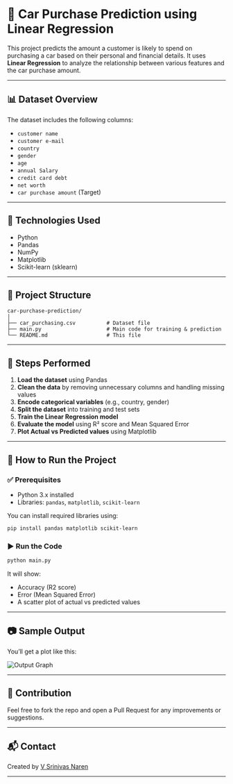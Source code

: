 # 🚗 Car Purchase Prediction using Linear Regression

This project predicts the amount a customer is likely to spend on purchasing a car based on their personal and financial details. It uses **Linear Regression** to analyze the relationship between various features and the car purchase amount.

---

## 📊 Dataset Overview

The dataset includes the following columns:

- `customer name`
- `customer e-mail`
- `country`
- `gender`
- `age`
- `annual Salary`
- `credit card debt`
- `net worth`
- `car purchase amount` (Target)

---

## 🔧 Technologies Used

- Python
- Pandas
- NumPy
- Matplotlib
- Scikit-learn (sklearn)

---

## 📁 Project Structure

```
car-purchase-prediction/
│
├── car_purchasing.csv          # Dataset file
├── main.py                     # Main code for training & prediction
└── README.md                   # This file
```

---

## 🧠 Steps Performed

1. **Load the dataset** using Pandas
2. **Clean the data** by removing unnecessary columns and handling missing values
3. **Encode categorical variables** (e.g., country, gender)
4. **Split the dataset** into training and test sets
5. **Train the Linear Regression model**
6. **Evaluate the model** using R² score and Mean Squared Error
7. **Plot Actual vs Predicted values** using Matplotlib

---

## 🚀 How to Run the Project

### ✅ Prerequisites

- Python 3.x installed
- Libraries: `pandas`, `matplotlib`, `scikit-learn`

You can install required libraries using:

```bash
pip install pandas matplotlib scikit-learn
```

### ▶️ Run the Code

```bash
python main.py
```

It will show:

- Accuracy (R2 score)
- Error (Mean Squared Error)
- A scatter plot of actual vs predicted values

---

## 📷 Sample Output

You’ll get a plot like this:

![Output Graph](output.png)

---

## 🙌 Contribution

Feel free to fork the repo and open a Pull Request for any improvements or suggestions.

---

## 📬 Contact

Created by [V Srinivas Naren](https://github.com/SrinivasNaren)

---
